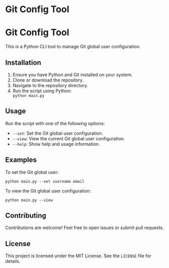 
<h1>Git Config Tool</h1>

<body>
    <h1>Git Config Tool</h1>
    <p>This is a Python CLI tool to manage Git global user configuration.</p>

  <h2>Installation</h2>
    <ol>
        <li>Ensure you have Python and Git installed on your system.</li>
        <li>Clone or download the repository.</li>
        <li>Navigate to the repository directory.</li>
        <li>Run the script using Python:</li>
        <code>python main.py</code>
    </ol>

   <h2>Usage</h2>
    <p>Run the script with one of the following options:</p>
    <ul>
        <li><code>--set</code>: Set the Git global user configuration.</li>
        <li><code>--view</code>: View the current Git global user configuration.</li>
        <li><code>--help</code>: Show help and usage information.</li>
    </ul>

   <h2>Examples</h2>
    <p>To set the Git global user:</p>
    <pre><code>python main.py --set username email</code></pre>

   <p>To view the Git global user configuration:</p>
    <pre><code>python main.py --view</code></pre>

  <h2>Contributing</h2>
    <p>Contributions are welcome! Feel free to open issues or submit pull requests.</p>

   <h2>License</h2>
    <p>This project is licensed under the MIT License. See the <code>LICENSE</code> file for details.</p>
</body>
</html>
